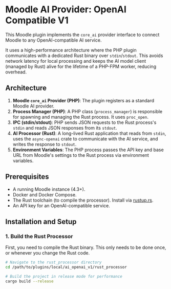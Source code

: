 # Moodle AI Provider: OpenAI Compatible V1

This Moodle plugin implements the `core_ai` provider interface to connect Moodle to any OpenAI-compatible AI service.

It uses a high-performance architecture where the PHP plugin communicates with a dedicated Rust binary over `stdin`/`stdout`. This avoids network latency for local processing and keeps the AI model client (managed by Rust) alive for the lifetime of a PHP-FPM worker, reducing overhead.

## Architecture

1.  **Moodle `core_ai` Provider (PHP)**: The plugin registers as a standard Moodle AI provider.
2.  **Process Manager (PHP)**: A PHP class (`process_manager`) is responsible for spawning and managing the Rust process. It uses `proc_open`.
3.  **IPC (stdin/stdout)**: PHP sends JSON requests to the Rust process's `stdin` and reads JSON responses from its `stdout`.
4.  **AI Processor (Rust)**: A long-lived Rust application that reads from `stdin`, uses the `async-openai` crate to communicate with the AI service, and writes the response to `stdout`.
5.  **Environment Variables**: The PHP process passes the API key and base URL from Moodle's settings to the Rust process via environment variables.

## Prerequisites

-   A running Moodle instance (4.3+).
-   Docker and Docker Compose.
-   The Rust toolchain (to compile the processor). Install via [rustup.rs](https://rustup.rs/).
-   An API key for an OpenAI-compatible service.

## Installation and Setup

### 1. Build the Rust Processor

First, you need to compile the Rust binary. This only needs to be done once, or whenever you change the Rust code.

```bash
# Navigate to the rust_processor directory
cd /path/to/plugins/local/ai_openai_v1/rust_processor

# Build the project in release mode for performance
cargo build --release